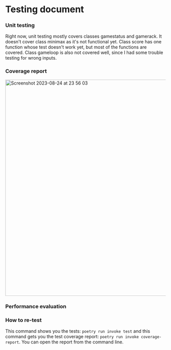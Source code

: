 # Testing document
### Unit testing
Right now, unit testing mostly covers classes gamestatus and gamerack. It doesn't cover class minimax as it's not functional yet. Class score has one function whose test doesn't work yet, but most of the functions are covered. Class gameloop is also not covered well, since I had some trouble testing for wrong inputs.

### Coverage report
<img width="679" alt="Screenshot 2023-08-24 at 23 56 03" src="https://github.com/lottapispa/connect-four-tiralabra/assets/101987621/c285f16b-7d57-47b6-8479-6116fcf92c0c">

### Performance evaluation


### How to re-test
This command shows you the tests: `poetry run invoke test` and this command gets you the test coverage report: `poetry run invoke coverage-report`. You can open the report from the command line.
